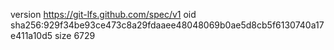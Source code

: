 version https://git-lfs.github.com/spec/v1
oid sha256:929f34be93ce473c8a29fdaaee48048069b0ae5d8cb5f6130740a17e411a10d5
size 6729
